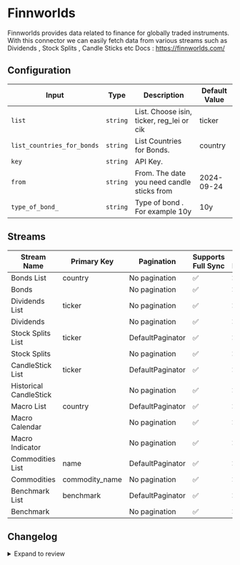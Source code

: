 # Finnworlds
Finnworlds provides data related to finance for globally traded instruments.
With this connector we can easily fetch data from various streams such as Dividends , Stock Splits , Candle Sticks etc
Docs : https://finnworlds.com/

## Configuration

| Input | Type | Description | Default Value |
|-------|------|-------------|---------------|
| `list` | `string` | List. Choose isin, ticker, reg_lei or cik | ticker |
| `list_countries_for_bonds` | `string` | List Countries for Bonds.  | country |
| `key` | `string` | API Key.  |  |
| `from` | `string` | From. The date you need candle sticks from  | 2024-09-24 |
| `type_of_bond_` | `string` | Type of bond . For example 10y | 10y |

## Streams
| Stream Name | Primary Key | Pagination | Supports Full Sync | Supports Incremental |
|-------------|-------------|------------|---------------------|----------------------|
| Bonds List | country | No pagination | ✅ |  ❌  |
| Bonds |  | No pagination | ✅ |  ❌  |
| Dividends List | ticker | No pagination | ✅ |  ❌  |
| Dividends |  | No pagination | ✅ |  ❌  |
| Stock Splits List | ticker | DefaultPaginator | ✅ |  ❌  |
| Stock Splits |  | No pagination | ✅ |  ❌  |
| CandleStick List | ticker | DefaultPaginator | ✅ |  ❌  |
| Historical CandleStick |  | No pagination | ✅ |  ❌  |
| Macro List | country | DefaultPaginator | ✅ |  ❌  |
| Macro Calendar |  | No pagination | ✅ |  ❌  |
| Macro Indicator |  | No pagination | ✅ |  ❌  |
| Commodities List | name | DefaultPaginator | ✅ |  ❌  |
| Commodities | commodity_name | No pagination | ✅ |  ❌  |
| Benchmark List | benchmark | DefaultPaginator | ✅ |  ❌  |
| Benchmark |  | No pagination | ✅ |  ❌  |

## Changelog

<details>
  <summary>Expand to review</summary>

| Version          | Date              | Pull Request | Subject        |
|------------------|-------------------|--------------|----------------|
| 0.0.1 | 2024-10-24 | | Initial release by [@ombhardwajj](https://github.com/ombhardwajj) via Connector Builder |

</details>
